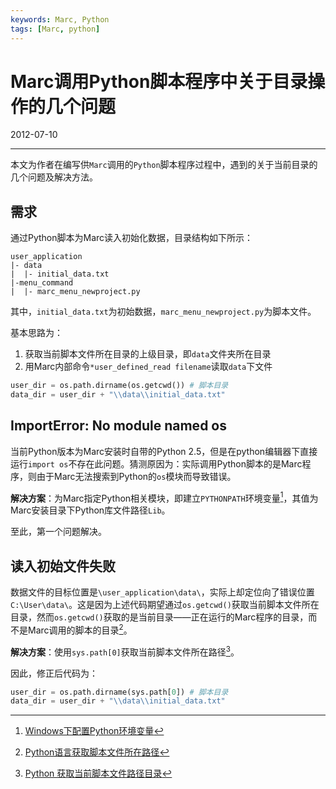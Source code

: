 ```yaml
---
keywords: Marc, Python
tags: [Marc, python]
---
```


# Marc调用Python脚本程序中关于目录操作的几个问题

2012-07-10

---

本文为作者在编写供`Marc`调用的`Python`脚本程序过程中，遇到的关于当前目录的几个问题及解决方法。


## 需求

通过Python脚本为Marc读入初始化数据，目录结构如下所示：


    user_application
    |- data
    |  |- initial_data.txt
    |-menu_command
    |  |- marc_menu_newproject.py

其中，`initial_data.txt`为初始数据，`marc_menu_newproject.py`为脚本文件。

基本思路为：

1. 获取当前脚本文件所在目录的上级目录，即`data`文件夹所在目录
2. 用Marc内部命令`*user_defined_read filename`读取`data`下文件

```python
user_dir = os.path.dirname(os.getcwd()) # 脚本目录
data_dir = user_dir + "\\data\\initial_data.txt"
```


## ImportError: No module named os

当前Python版本为Marc安装时自带的Python 2.5，但是在python编辑器下直接运行`import os`不存在此问题。猜测原因为：实际调用Python脚本的是Marc程序，则由于Marc无法搜索到Python的`os`模块而导致错误。

**解决方案**：为Marc指定Python相关模块，即建立`PYTHONPATH`环境变量[^1]，其值为Marc安装目录下Python库文件路径`Lib`。

至此，第一个问题解决。

## 读入初始文件失败

数据文件的目标位置是`\user_application\data\`，实际上却定位向了错误位置`C:\User\data\`。这是因为上述代码期望通过`os.getcwd()`获取当前脚本文件所在目录，然而`os.getcwd()`获取的是当前目录——正在运行的Marc程序的目录，而不是Marc调用的脚本的目录[^2]。

**解决方案**：使用`sys.path[0]`获取当前脚本文件所在路径[^3]。

因此，修正后代码为：

```python
user_dir = os.path.dirname(sys.path[0]) # 脚本目录
data_dir = user_dir + "\\data\\initial_data.txt"
```


[^1]: [Windows下配置Python环境变量](http://www.cnblogs.com/qiyeshublog/archive/2012/01/24/2329162.html)

[^2]: [Python语言获取脚本文件所在路径](http://blog.csdn.net/bupteinstein/article/details/6534177)

[^3]: [Python 获取当前脚本文件路径目录](http://www.cnblogs.com/pchgo/archive/2011/09/19/2181248.html)